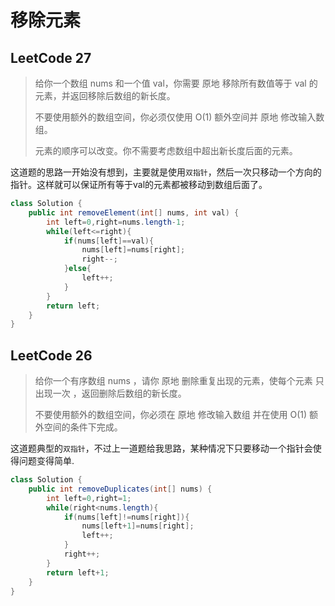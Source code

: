 # 移除元素

## LeetCode 27

>给你一个数组 nums 和一个值 val，你需要 原地 移除所有数值等于 val 的元素，并返回移除后数组的新长度。
>
>不要使用额外的数组空间，你必须仅使用 O(1) 额外空间并 原地 修改输入数组。
>
>元素的顺序可以改变。你不需要考虑数组中超出新长度后面的元素。

这道题的思路一开始没有想到，主要就是使用`双指针`，然后一次只移动一个方向的指针。这样就可以保证所有等于val的元素都被移动到数组后面了。

```java
class Solution {
    public int removeElement(int[] nums, int val) {
        int left=0,right=nums.length-1;
        while(left<=right){
            if(nums[left]==val){
                nums[left]=nums[right];
                right--;
            }else{
                left++;
            }
        }
        return left;
    }
}
```

## LeetCode 26

>给你一个有序数组 nums ，请你 原地 删除重复出现的元素，使每个元素 只出现一次 ，返回删除后数组的新长度。
>
>不要使用额外的数组空间，你必须在 原地 修改输入数组 并在使用 O(1) 额外空间的条件下完成。

这道题典型的`双指针`，不过上一道题给我思路，某种情况下只要移动一个指针会使得问题变得简单.

```java
class Solution {
    public int removeDuplicates(int[] nums) {
        int left=0,right=1;
        while(right<nums.length){
            if(nums[left]!=nums[right]){
                nums[left+1]=nums[right];
                left++;
            }
            right++;
        }
        return left+1;
    }
}
```

